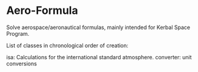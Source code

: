 # Aero-Formula
Solve aerospace/aeronautical formulas, mainly intended for Kerbal Space Program.

List of classes in chronological order of creation:

isa: Calculations for the international standard atmosphere.
converter: unit conversions
